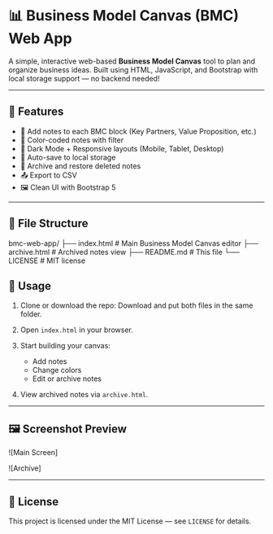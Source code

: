 ﻿# 📊 Business Model Canvas (BMC) Web App

A simple, interactive web-based **Business Model Canvas** tool to plan and organize business ideas. Built using HTML, JavaScript, and Bootstrap with local storage support — no backend needed!

---

## 🌟 Features

- 🧱 Add notes to each BMC block (Key Partners, Value Proposition, etc.)
- 🎨 Color-coded notes with filter
- 🌙 Dark Mode + Responsive layouts (Mobile, Tablet, Desktop)
- 💾 Auto-save to local storage
- 📁 Archive and restore deleted notes
- 📤 Export to CSV
- 🖼️ Clean UI with Bootstrap 5

---

## 📂 File Structure

bmc-web-app/
├── index.html        # Main Business Model Canvas editor
├── archive.html      # Archived notes view
├── README.md         # This file
└── LICENSE           # MIT license

## 🚀 Usage

1. Clone or download the repo:
Download and put both files in the same folder. 

2. Open `index.html` in your browser.

3. Start building your canvas:
   - Add notes
   - Change colors
   - Edit or archive notes

4. View archived notes via `archive.html`.

---


## 🖼️ Screenshot Preview

![Main Screen]


![Archive]

---

## 📝 License

This project is licensed under the MIT License — see `LICENSE` for details.

